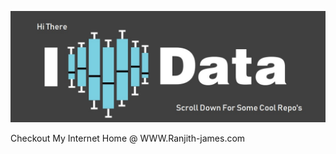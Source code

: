 <div align="center">
	<p>
		<img src="https://github.com/RanjithJames/RanjithJames/blob/master/i-love-data.jpg?raw=true">
	</p>
</div>

<p>
	Checkout My Internet Home @ WWW.Ranjith-james.com
</p>

</p>

